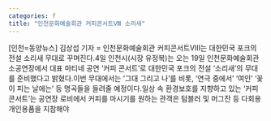 ```yaml
---
categories: f
title: "인천문화예술회관 커피콘서트Ⅷ 소리새"
---
```

[인천=동양뉴스] 김상섭 기자 = 인천문화예술회관 커피콘서트Ⅷ는 대한민국 포크의 전설 소리새 무대로 꾸며진다.4일 인천시(시장 유정복)는 오는 19일 인천문화예술회관 소공연장에서 대표 마티네 공연 ‘커피 콘서트’로 대한민국 포크의 전설 ‘소리새’의 무대를 준비했다고 밝혔다.이번 무대에서는 ‘그대 그리고 나’를 비롯, ‘연극 중에서’ ‘여인’ ‘꽃이 피는 날에는’ 등 명곡들을 들려줄 예정이다.일상 속 환경보호를 지향하고 있는 ‘커피콘서트’는 공연장 로비에서 커피를 마시기를 원하는 관객은 텀블러 및 머그잔 등 다회용 개인용품을 지참해야